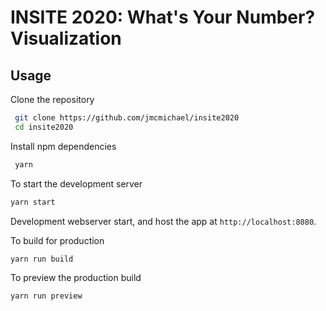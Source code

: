 # INSITE 2020: What's Your Number? Visualization

## Usage

Clone the repository

```sh
 git clone https://github.com/jmcmichael/insite2020
 cd insite2020 
```

Install npm dependencies

```sh
 yarn
```
To start the development server

```sh
yarn start
```
Development webserver start, and host the app at `http://localhost:8080`.

To build for production

```sh
yarn run build
```

To preview the production build
```sh
yarn run preview
```
